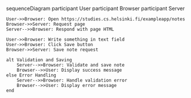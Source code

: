 sequenceDiagram
    participant User
    participant Browser
    participant Server

    User->>Browser: Open https://studies.cs.helsinki.fi/exampleapp/notes
    Browser->>Server: Request page
    Server-->>Browser: Respond with page HTML

    User->>Browser: Write something in text field
    User->>Browser: Click Save button
    Browser->>Server: Save note request

    alt Validation and Saving
        Server-->>Browser: Validate and save note
        Browser-->>User: Display success message
    else Error Handling
        Server-->>Browser: Handle validation error
        Browser-->>User: Display error message
    end
